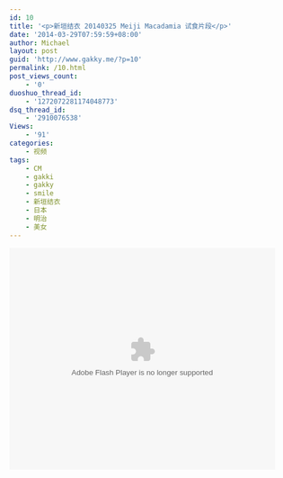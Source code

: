 ```yaml
---
id: 10
title: '<p>新垣结衣 20140325 Meiji Macadamia 试食片段</p>'
date: '2014-03-29T07:59:59+08:00'
author: Michael
layout: post
guid: 'http://www.gakky.me/?p=10'
permalink: /10.html
post_views_count:
    - '0'
duoshuo_thread_id:
    - '1272072281174048773'
dsq_thread_id:
    - '2910076538'
Views:
    - '91'
categories:
    - 视频
tags:
    - CM
    - gakki
    - gakky
    - smile
    - 新垣结衣
    - 日本
    - 明治
    - 美女
---
```


<object height="394" width="473"><param name="allowscriptaccess" value="sameDomain"></param><param name="wmode" value="transparent"></param><param name="movie" value="http://www.tudou.com/v/189921056/v.swf"></param><param name="allowfullscreen" value="true"></param><embed allowfullscreen="true" allowscriptaccess="sameDomain" height="394" src="http://www.tudou.com/v/189921056/v.swf" type="application/x-shockwave-flash" width="473" wmode="transparent"></embed></object>